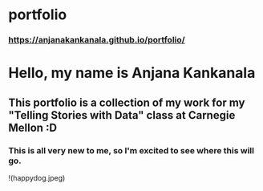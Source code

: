 # portfolio
### https://anjanakankanala.github.io/portfolio/

# **Hello, my name is Anjana Kankanala**

## This portfolio is a collection of my work for my "Telling Stories with Data" class at Carnegie Mellon :D 

### This is all very new to me, so I'm excited to see where this will go. 

!(happydog.jpeg)



